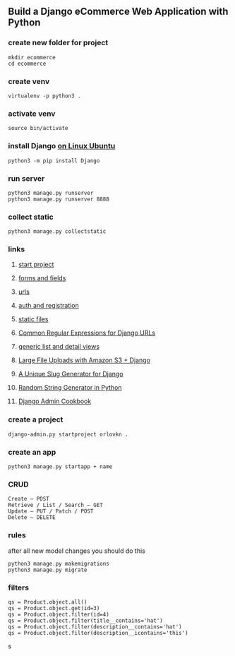 ## Build a Django eCommerce Web Application with Python

### create new folder for project
```
mkdir ecommerce
cd ecommerce
```

### create venv
```
virtualenv -p python3 .
```

### activate venv
```
source bin/activate
```

### install Django [on Linux Ubuntu](https://www.codingforentrepreneurs.com/blog/install-django-on-linux-ubuntu/)
```
python3 -m pip install Django
```

### run server
```
python3 manage.py runserver
python3 manage.py runserver 8888
```

### collect static
```
python3 manage.py collectstatic
```

### links
1. [start project](https://realpython.com/customize-django-admin-python/)
1. [forms and fields](https://docs.djangoproject.com/en/3.1/ref/forms/fields/)
1. [urls](https://docs.djangoproject.com/en/3.1/topics/http/urls/)
1. [auth and registration](https://docs.djangoproject.com/en/3.1/topics/auth/default/)
1. [static files](https://docs.djangoproject.com/en/3.1/howto/static-files/)
1. [Common Regular Expressions for Django URLs](https://www.codingforentrepreneurs.com/blog/common-regular-expressions-for-django-urls)
1. [generic list and detail views](https://developer.mozilla.org/en-US/docs/Learn/Server-side/Django/Generic_views)
1. [Large File Uploads with Amazon S3 + Django](https://www.codingforentrepreneurs.com/blog/large-file-uploads-with-amazon-s3-django/)
1. [A Unique Slug Generator for Django](https://www.codingforentrepreneurs.com/blog/a-unique-slug-generator-for-django/)
1. [Random String Generator in Python](https://www.codingforentrepreneurs.com/blog/random-string-generator-in-python/)

1. [Django Admin Cookbook](https://books.agiliq.com/projects/django-admin-cookbook/en/latest/index.html)

### create a project
```
django-admin.py startproject orlovkn .
```

### create an app
```
python3 manage.py startapp + name
```

### CRUD
```
Create — POST
Retrieve / List / Search — GET
Update — PUT / Patch / POST
Delete — DELETE
```

### rules
after all new model changes you should do this
```
python3 manage.py makemigrations
python3 manage.py migrate
```

### filters
```
qs = Product.object.all()
qs = Product.object.get(id=3)
qs = Product.object.filter(id=4)
qs = Product.object.filter(title__contains='hat')
qs = Product.object.filter(description__contains='hat')
qs = Product.object.filter(description__icontains='this')
```
s